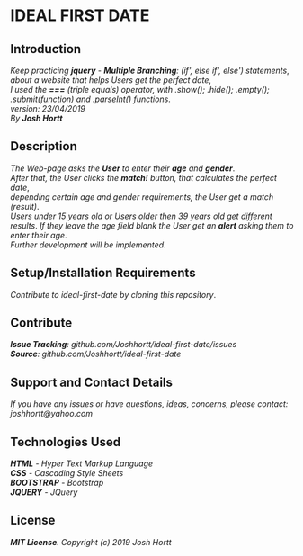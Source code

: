 # IDEAL FIRST DATE


## Introduction

_Keep practicing **jquery** - **Multiple Branching**: (if', else if', else') statements_,<br/>
_about a website that helps Users get the perfect date_,<br/>
_I used the **===** (triple equals) operator, with .show(); .hide(); .empty(); .submit(function) and .parseInt() functions_.<br/>
_version: 23/04/2019_<br/>
_By **Josh Hortt**_

## Description

_The Web-page asks the **User** to enter their **age** and **gender**_.<br/>
_After that, the User clicks the **match!** button, that calculates the perfect date_,<br/>
_depending certain age and gender requirements, the User get a match (result)_.<br/>
_Users under 15 years old or Users older then 39 years old get different results_.
_If they leave the age field blank the User get an **alert** asking them to enter their age_.<br/>
_Further development will be implemented_.

## Setup/Installation Requirements

_Contribute to ideal-first-date by cloning this repository_.

## Contribute

_**Issue Tracking**: github.com/Joshhortt/ideal-first-date/issues_<br/>
_**Source**: github.com/Joshhortt/ideal-first-date_

## Support and Contact Details

_If you have any issues or have questions, ideas, concerns, please contact: joshhortt@yahoo.com_

## Technologies Used

_**HTML** - Hyper Text Markup Language_<br/>
_**CSS** - Cascading Style Sheets_<br/>
_**BOOTSTRAP** - Bootstrap_</br>
_**JQUERY** - JQuery_

## License

_**MIT License**. Copyright (c) 2019 Josh Hortt_
